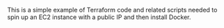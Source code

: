 This is a simple example of Terraform code and related scripts needed to spin up an EC2 instance with a public IP and then install Docker.

